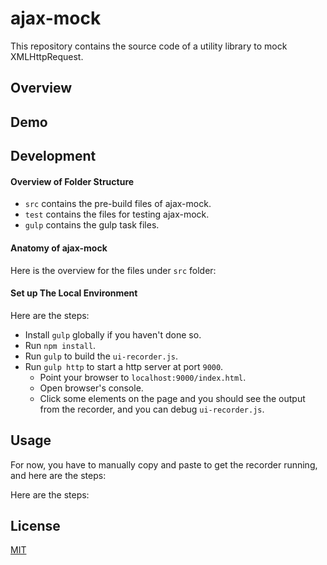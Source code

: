 # ajax-mock

This repository contains the source code of a utility library to mock XMLHttpRequest.

## Overview


## Demo


## Development

#### Overview of Folder Structure

* `src` contains the pre-build files of ajax-mock.
* `test` contains the files for testing ajax-mock.
* `gulp` contains the gulp task files.

#### Anatomy of ajax-mock

Here is the overview for the files under `src` folder:


#### Set up The Local Environment

Here are the steps:

* Install `gulp` globally if you haven't done so.
* Run `npm install`.
* Run `gulp` to build the `ui-recorder.js`.
* Run `gulp http` to start a http server at port `9000`.
  * Point your browser to `localhost:9000/index.html`.
  * Open browser's console.
  * Click some elements on the page and you should see the output from the recorder, and you can debug `ui-recorder.js`.

## Usage

For now, you have to manually copy and paste to get the recorder running, and here are the steps:

Here are the steps:


## License

[MIT](http://opensource.org/licenses/MIT)